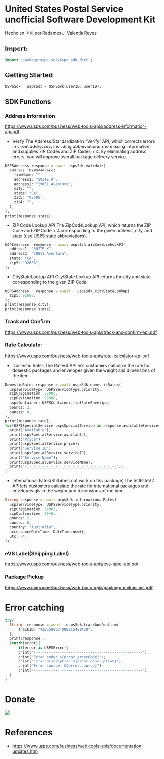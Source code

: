 # United States Postal Service unofficial Software Development Kit

Hecho en 🇵🇷 por Radamés J. Valentín Reyes

## Import:

```dart
import 'package:usps_sdk/usps_sdk.dart';
```
## Getting Started
~~~dart
USPSSdk   uspsSdk = USPSSdk(userID: userID);
~~~
## SDK Functions

### Address Information
https://www.usps.com/business/web-tools-apis/address-information-api.pdf
- Verify
The Address/Standardization “Verify” API, which corrects errors in street addresses, including
abbreviations and missing information, and supplies ZIP Codes and ZIP Codes + 4. By eliminating address errors, you will improve overall package delivery service.
~~~dart
USPSAddress response = await uspsSdk.validate(
  address: USPSAddress(
    firmName: "",
    address1: "SUITE K",
    address2: "29851 Aventura",
    city: "",
    state: "CA",
    zip5: "92688",
    zip4: "",
  ),
);
print(response.state);
~~~
- ZIP Code Lookup API
The ZipCodeLookup API, which returns the ZIP Code and ZIP Code + 4 corresponding to the given
address, city, and state (use USPS state abbreviations).
~~~dart
USPSAddress  response = await uspsSdk.zipCodeLookupAPI(
  address1: "SUITE K",
  address2: "29851 Aventura",
  state: "CA",
  zip5: "92688",
);
~~~
- CityStateLookup API
City/State Lookup API returns the city and state corresponding to the given ZIP Code.
~~~dart
USPSAddress   response = await   uspsSdk.cityStateLookup(
  zip5: 92688,
);
print(response.city);
print(response.state);
~~~
### Track and Confirm
https://www.usps.com/business/web-tools-apis/track-and-confirm-api.pdf
### Rate Calculator
https://www.usps.com/business/web-tools-apis/rate-calculator-api.pdf
- Domestic Rates
The RateV4 API lets customers calculate the rate for domestic packages and envelopes given the weight and
dimensions of the item
~~~dart
DomesticRates response = await uspsSdk.domesticRates(
  uspsServiceType: USPSServiceType.priority, 
  zipOrigination: 32003, 
  zipDestination: 92688,
  uspsContainer: USPSContainer.flatRateEnvelope,
  pounds: 2,
  ounces: 0,
);
print(response.rate);
for(USPSSpecialService uspsSpecialService in response.availableServices){
  print("Available");
  print(uspsSpecialService.available);
  print("Price");
  print(uspsSpecialService.price);
  print("Service ID");
  print(uspsSpecialService.serviceID);
  print("Service Name");
  print(uspsSpecialService.serviceName);
  print("-_-_-_-_-_-_-_-_-_-_-_-_-_-_-_-_-_-_-_-_-_");
}
~~~
- International Rates(Still does not work on this package)
The IntlRateV2 API lets customers calculate the rate for international packages and envelopes given the weight
and dimensions of the item.
~~~dart
String response = await uspsSdk.internationalRates(
  uspsServiceType: USPSServiceType.priority,
  zipOrigination: 32003,
  zipDestination: 2046,
  pounds: 2,
  ounces: 0,
  country: "Australia",
  acceptanceDateTime: DateTime.now(),
  utc: -4,
);
~~~
### eVS Label(Shipping Label)
https://www.usps.com/business/web-tools-apis/evs-label-api.pdf
### Package Pickup
https://www.usps.com/business/web-tools-apis/package-pickup-api.pdf

# Error catching
~~~dart
try{
  String  response = await  uspsSdk.trackAndConfirm(
      trackID: "9305589674000215488420",
  );
  print(response);
  }catch(error){
      if(error is USPSError){
      print("--------------------------------------------------");
      print("Error code: ${error.errorCode}");
      print("Error description ${error.description}");
      print("Error source: ${error.source}");
      print("--------------------------------------------------");
  }
}
~~~

# Donate
<a href="https://www.paypal.com/paypalme/onlinespawn"><img src="https://www.paypalobjects.com/webstatic/mktg/logo/pp_cc_mark_74x46.jpg"/></a>
# References
- https://www.usps.com/business/web-tools-apis/documentation-updates.htm